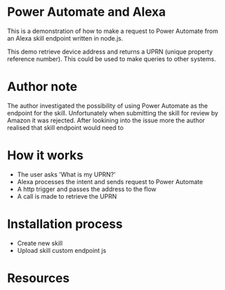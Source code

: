 # Power Automate and Alexa
This is a demonstration of how to make a request to Power Automate 
from an Alexa skill endpoint written in node.js.

This demo retrieve device address and returns a UPRN (unique
property reference number). This could be used to make queries to other systems.

# Author note
The author investigated the possibility of using Power Automate as the endpoint for the skill. 
Unfortunately when submitting the skill for review by Amazon it was rejected. After lookining
into the issue more the author realised that skill endpoint would need to

# How it works 

- The user asks 'What is my UPRN?'
- Alexa processes the intent and sends request to Power Automate
- A http trigger and passes the address to the flow
- A call is made to retrieve the UPRN

# Installation process
- Create new skill
- Upload skill custom endpoint js

# Resources
